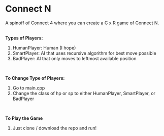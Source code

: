 # Connect N
A spinoff of Connect 4 where you can create a C x R game of Connect N.
</br>
</br>


**Types of Players:**
1) HumanPlayer: Human (I hope)
2) SmartPlayer: AI that uses recursive algorithm for best move possible
3) BadPlayer: AI that only moves to leftmost available position
</br>

**To Change Type of Players:**

1) Go to main.cpp
2) Change the class of hp or sp to either HumanPlayer, SmartPlayer, or BadPlayer

</br>


**To Play the Game**

1) Just clone / download the repo and run!

